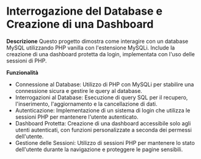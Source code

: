 # Interrogazione del Database e Creazione di una Dashboard

**Descrizione**
Questo progetto dimostra come interagire con un database MySQL utilizzando PHP vanilla con l'estensione MySQLi. Include la creazione di una dashboard protetta da login, implementata con l'uso delle sessioni di PHP.

**Funzionalità**
- Connessione al Database: Utilizzo di PHP con MySQLi per stabilire una connessione sicura e gestire le query al database.
- Interrogazioni al Database: Esecuzione di query SQL per il recupero, l'inserimento, l'aggiornamento e la cancellazione di dati.
- Autenticazione: Implementazione di un sistema di login che utilizza le sessioni PHP per mantenere l'utente autenticato.
- Dashboard Protetta: Creazione di una dashboard accessibile solo agli utenti autenticati, con funzioni personalizzate a seconda dei permessi dell'utente.
- Gestione delle Sessioni: Utilizzo di sessioni PHP per mantenere lo stato dell'utente durante la navigazione e proteggere le pagine sensibili.
